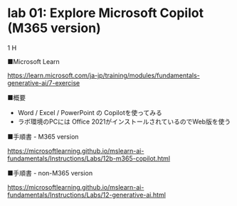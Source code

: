 # lab 01: Explore Microsoft Copilot (M365 version)

1 H

■Microsoft Learn

https://learn.microsoft.com/ja-jp/training/modules/fundamentals-generative-ai/7-exercise

■概要

- Word / Excel / PowerPoint の Copilotを使ってみる
- ラボ環境のPCには Office 2021がインストールされているのでWeb版を使う

■手順書 - M365 version

https://microsoftlearning.github.io/mslearn-ai-fundamentals/Instructions/Labs/12b-m365-copilot.html

■手順書 - non-M365 version

https://microsoftlearning.github.io/mslearn-ai-fundamentals/Instructions/Labs/12-generative-ai.html

